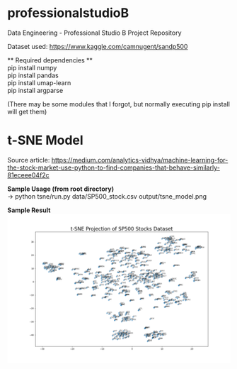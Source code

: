 # professionalstudioB
Data Engineering - Professional Studio B Project Repository

Dataset used: https://www.kaggle.com/camnugent/sandp500

** Required dependencies **  
pip install numpy  
pip install pandas  
pip install umap-learn  
pip install argparse  

(There may be some modules that I forgot, but normally executing pip install will get them)

# t-SNE Model
Source article: https://medium.com/analytics-vidhya/machine-learning-for-the-stock-market-use-python-to-find-companies-that-behave-similarly-81eceee04f2c

**Sample Usage (from root directory)**  
-> python tsne/run.py data/SP500_stock.csv output/tsne_model.png

**Sample Result**  
![image](https://github.com/filicasc/professionalstudioB/blob/main/output/tsne_model.png?raw=true)



